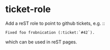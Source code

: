# ticket-role

Add a reST role to point to github tickets, e.g. ::

    Fixed foo frobnication (:ticket:`#42`).

which can be used in reST pages.
